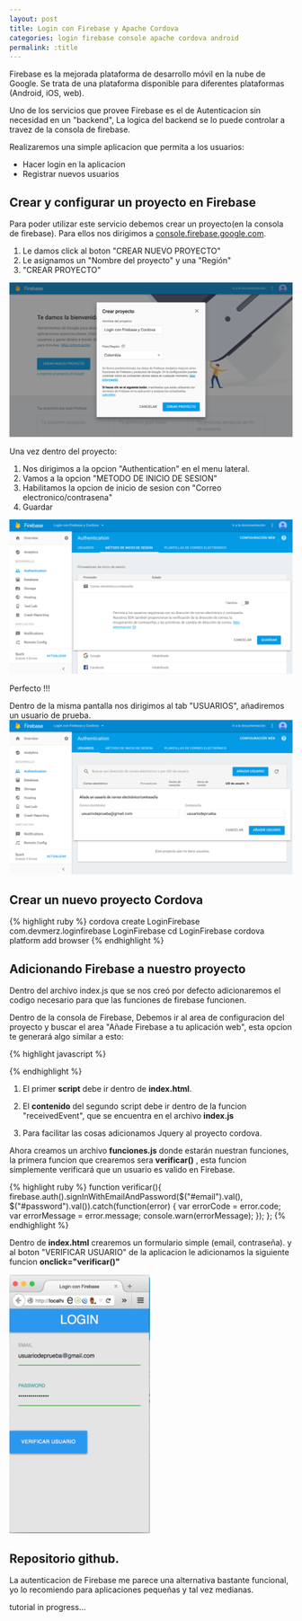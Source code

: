 ```yaml
---
layout: post
title: Login con Firebase y Apache Cordova
categories: login firebase console apache cordova android
permalink: :title
---
```


Firebase es la mejorada plataforma de desarrollo móvil en la nube de Google. Se trata de una plataforma disponible para diferentes plataformas (Android, iOS, web).

Uno de los servicios que provee Firebase es el de Autenticacion sin necesidad en un "backend", La logica del backend se lo puede controlar a travez de la consola de firebase.

Realizaremos una simple aplicacion que permita a los usuarios:

- Hacer login en la aplicacion
- Registrar nuevos usuarios



## Crear y configurar un proyecto en Firebase

Para poder utilizar este servicio debemos crear un proyecto(en la consola de firebase). Para ellos nos dirigimos a <a href="https://console.firebase.google.com" target="_blank">console.firebase.google.com</a>.

1. Le damos click al boton "CREAR NUEVO PROYECTO"
2. Le asignamos un "Nombre del proyecto" y una "Región"
3. "CREAR PROYECTO"

<img src="/assets/login-firebase/FirebaseConsole.png" />


Una vez dentro del proyecto:

1. Nos dirigimos a la opcion "Authentication" en el menu lateral.
2. Vamos a la opcion "METODO DE INICIO DE SESION"
3. Habilitamos la opcion de inicio de sesion con "Correo electronico/contrasena"
4. Guardar

<img src="/assets/login-firebase/FirebaseConsoleConfiguracion.png" />


Perfecto !!!

Dentro de la misma pantalla nos dirigimos al tab "USUARIOS", añadiremos un usuario de prueba.
<img src="/assets/login-firebase/FirebaseConsoleNuevoUsuario.png" />


## Crear un nuevo proyecto Cordova

{% highlight ruby %}
cordova create LoginFirebase com.devmerz.loginfirebase LoginFirebase
cd LoginFirebase
cordova platform add browser
{% endhighlight %}

## Adicionando Firebase a nuestro proyecto

Dentro del archivo index.js que se nos creó por defecto adicionaremos el codigo necesario para que las funciones de firebase funcionen.

Dentro de la consola de Firebase, Debemos ir al area de configuracion del proyecto y buscar el area "Añade Firebase a tu aplicación web", esta opcion te generará algo similar a esto:

{% highlight javascript %}
<script src="https://www.gstatic.com/firebasejs/3.6.4/firebase.js"></script>
<script>
  // Initialize Firebase
  var config = {
    apiKey: "AIzaSyAq3COznvLM0rDSuuQUkW9PY3S4VxzAwNM",
    authDomain: "login-con-firebase-y-cordova.firebaseapp.com",
    databaseURL: "https://login-con-firebase-y-cordova.firebaseio.com",
    storageBucket: "login-con-firebase-y-cordova.appspot.com",
    messagingSenderId: "461793064207"
  };
  firebase.initializeApp(config);
</script>
{% endhighlight %}


1. El primer **script** debe ir dentro de **index.html**.

2. El **contenido** del segundo script debe ir dentro de la funcion "receivedEvent", que se encuentra en el archivo **index.js**

3. Para facilitar las cosas adicionamos Jquery al proyecto cordova.


Ahora creamos un archivo **funciones.js** donde estarán nuestran funciones, la primera funcion que crearemos sera **verificar()** , esta funcion simplemente verificará que un usuario es valido en Firebase.

{% highlight ruby %}
function verificar(){
    firebase.auth().signInWithEmailAndPassword($("#email").val(), $("#password").val()).catch(function(error) {
      var errorCode = error.code;
      var errorMessage = error.message;
      console.warn(errorMessage);
    });
};
{% endhighlight %}

Dentro de **index.html** crearemos un formulario simple (email, contraseña). y al boton "VERIFICAR USUARIO" de la aplicacion le adicionamos la siguiente funcion **onclick="verificar()"**

<img src="/assets/login-firebase/LoginAndroid.png" style="width:250px;"/>


## Repositorio github.


La autenticacion de Firebase me parece una alternativa bastante funcional, yo lo recomiendo para aplicaciones pequeñas y tal vez medianas.


tutorial in progress...
